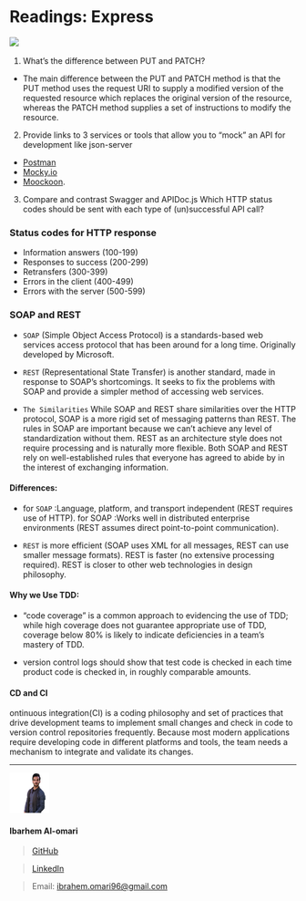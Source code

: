 # Readings: Express
![](https://res.cloudinary.com/practicaldev/image/fetch/s--KkScstnJ--/c_imagga_scale,f_auto,fl_progressive,h_420,q_auto,w_1000/https://dev-to-uploads.s3.amazonaws.com/uploads/articles/zojuy79lo3fn3qdt7g6p.png)
1. What’s the difference between PUT and PATCH?
- The main difference between the PUT and PATCH method is that the PUT method uses the request URI to supply a modified version of the requested resource which replaces the original version of the resource, whereas the PATCH method supplies a set of instructions to modify the resource.

2. Provide links to 3 services or tools that allow you to “mock” an API for development like json-server
- [Postman](https://www.postman.com/)
- [Mocky.io](https://designer.mocky.io/)
- [Moockoon](https://mockoon.com/).

3. Compare and contrast Swagger and APIDoc.js Which HTTP status codes should be sent with each type of (un)successful API call?

### Status codes for HTTP response
* Information answers (100-199)
* Responses to success (200-299)
* Retransfers (300-399)
* Errors in the client (400-499)
* Errors with the server (500-599)


### SOAP and REST
* `SOAP` (Simple Object Access Protocol) is a standards-based web services access protocol that has been around for a long time. Originally developed by Microsoft.

* `REST` (Representational State Transfer) is another standard, made in response to SOAP’s shortcomings. It seeks to fix the problems with SOAP and provide a simpler method of accessing web services.

* `The Similarities` While SOAP and REST share similarities over the HTTP protocol, SOAP is a more rigid set of messaging patterns than REST. The rules in SOAP are important because we can’t achieve any level of standardization without them. REST as an architecture style does not require processing and is naturally more flexible. Both SOAP and REST rely on well-established rules that everyone has agreed to abide by in the interest of exchanging information.



#### Differences:
* for `SOAP` :Language, platform, and transport independent (REST requires use of HTTP). for SOAP :Works well in distributed enterprise environments (REST assumes direct point-to-point communication).

* `REST` is more efficient (SOAP uses XML for all messages, REST can use smaller message formats). REST is faster (no extensive processing required). REST is closer to other web technologies in design philosophy.


#### Why we Use TDD:
* “code coverage” is a common approach to evidencing the use of TDD; while high coverage does not guarantee appropriate use of TDD, coverage below 80% is likely to indicate deficiencies in a team’s mastery of TDD.

* version control logs should show that test code is checked in each time product code is checked in, in roughly comparable amounts.



#### CD and CI
ontinuous integration(CI) is a coding philosophy and set of practices that drive development teams to implement small changes and check in code to version control repositories frequently. Because most modern applications require developing code in different platforms and tools, the team needs a mechanism to integrate and validate its changes.



---

![](ibrahem.png) 
#### **Ibarhem Al-omari**
> [GitHub](https://github.com/ibrahemomari)

>[LinkedIn](https://www.linkedin.com/in/ibrahem-omari-5967a5198/)

> Email: ibrahem.omari96@gmail.com